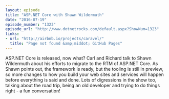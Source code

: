 ```yaml
---
layout: episode
title: "ASP.NET Core with Shawn Wildermuth"
date: "2016-07-19"
episode_number: "1323"
episode_url: "http://www.dotnetrocks.com/default.aspx?ShowNum=1323"
links:
- url: "http://airbnb.io/projects/caravel/"
  title: "Page not found &amp;middot; GitHub Pages"
---
```


ASP.NET Core is released, now what? Carl and Richard talk to Shawn Wildermuth about his efforts to migrate to the RTM of ASP.NET Core. As Shawn points out, the framework is ready, but the tooling is still in preview, so more changes to how you build your web sites and services will happen before everything is said and done. Lots of digressions in the show too, talking about the road trip, being an old developer and trying to do things right - a fun conversation!
